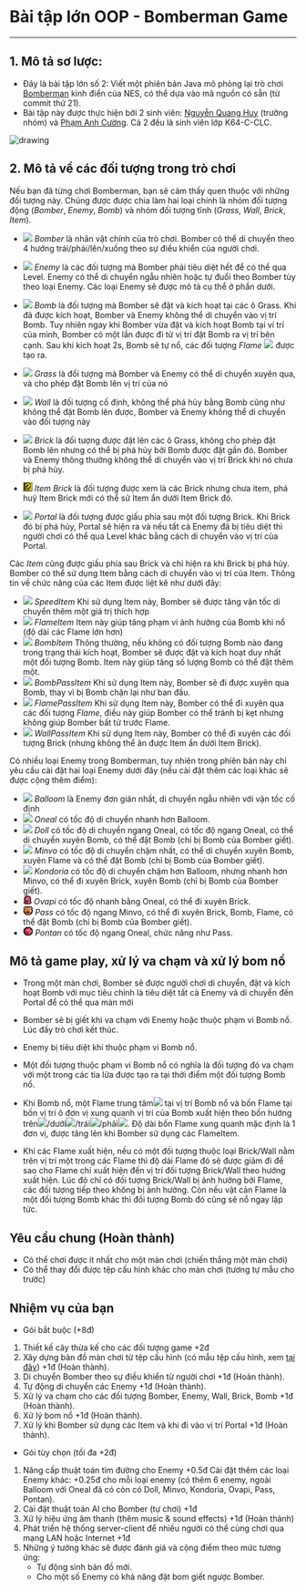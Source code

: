 # Bài tập lớn OOP - Bomberman Game
___

## 1. Mô tả sơ lược:
- Đây là bài tập lớn số 2: Viết một phiên bản Java mô phỏng lại trò chơi [Bomberman](https://www.youtube.com/watch?v=mKIOVwqgSXM) kinh điển của NES, có thể dựa vào mã nguồn có sẵn (từ commit thứ 21).
- Bài tập này được thực hiện bởi 2 sinh viên: [Nguyễn Quang Huy](https://github.com/LittleCuteBug) (trưởng nhóm) và [Phạm Anh Cường](https://github.com/pacman-ctm). Cả 2 đều là sinh viên lớp K64-C-CLC.

<img src="res/demo.png" alt="drawing" width="400"/>

## 2. Mô tả về các đối tượng trong trò chơi
Nếu bạn đã từng chơi Bomberman, bạn sẽ cảm thấy quen thuộc với những đối tượng này. Chúng được được chia làm hai loại chính là nhóm đối tượng động (*Bomber*, *Enemy*, *Bomb*) và nhóm đối tượng tĩnh (*Grass*, *Wall*, *Brick*, *Item*).

- ![](res/sprites/player_down.png) *Bomber* là nhân vật chính của trò chơi. Bomber có thể di chuyển theo 4 hướng trái/phải/lên/xuống theo sự điều khiển của người chơi. 
- ![](res/sprites/balloom_left1.png) *Enemy* là các đối tượng mà Bomber phải tiêu diệt hết để có thể qua Level. Enemy có thể di chuyển ngẫu nhiên hoặc tự đuổi theo Bomber tùy theo loại Enemy. Các loại Enemy sẽ được mô tả cụ thể ở phần dưới.
- ![](res/sprites/bomb.png) *Bomb* là đối tượng mà Bomber sẽ đặt và kích hoạt tại các ô Grass. Khi đã được kích hoạt, Bomber và Enemy không thể di chuyển vào vị trí Bomb. Tuy nhiên ngay khi Bomber vừa đặt và kích hoạt Bomb tại ví trí của mình, Bomber có một lần được đi từ vị trí đặt Bomb ra vị trí bên cạnh. Sau khi kích hoạt 2s, Bomb sẽ tự nổ, các đối tượng *Flame* ![](res/sprites/explosion_horizontal.png) được tạo ra.


- ![](res/sprites/grass.png) *Grass* là đối tượng mà Bomber và Enemy có thể di chuyển xuyên qua, và cho phép đặt Bomb lên vị trí của nó
- ![](res/sprites/wall.png) *Wall* là đối tượng cố định, không thể phá hủy bằng Bomb cũng như không thể đặt Bomb lên được, Bomber và Enemy không thể di chuyển vào đối tượng này
- ![](res/sprites/brick.png) *Brick* là đối tượng được đặt lên các ô Grass, không cho phép đặt Bomb lên nhưng có thể bị phá hủy bởi Bomb được đặt gần đó. Bomber và Enemy thông thường không thể di chuyển vào vị trí Brick khi nó chưa bị phá hủy.
- ![](res/sprites/item_brick.png) *Item Brick* là đối tượng được xem là các Brick nhưng chưa item, phá huỷ Item Brick mới có thể sử Item ẩn dưới Item Brick đó.

- ![](res/sprites/portal.png) *Portal* là đối tượng được giấu phía sau một đối tượng Brick. Khi Brick đó bị phá hủy, Portal sẽ hiện ra và nếu tất cả Enemy đã bị tiêu diệt thì người chơi có thể qua Level khác bằng cách di chuyển vào vị trí của Portal.

Các *Item* cũng được giấu phía sau Brick và chỉ hiện ra khi Brick bị phá hủy. Bomber có thể sử dụng Item bằng cách di chuyển vào vị trí của Item. Thông tin về chức năng của các Item được liệt kê như dưới đây:
- ![](res/sprites/powerup_speed.png) *SpeedItem* Khi sử dụng Item này, Bomber sẽ được tăng vận tốc di chuyển thêm một giá trị thích hợp
- ![](res/sprites/powerup_flames.png) *FlameItem* Item này giúp tăng phạm vi ảnh hưởng của Bomb khi nổ (độ dài các Flame lớn hơn)
- ![](res/sprites/powerup_bombs.png) *BombItem* Thông thường, nếu không có đối tượng Bomb nào đang trong trạng thái kích hoạt, Bomber sẽ được đặt và kích hoạt duy nhất một đối tượng Bomb. Item này giúp tăng số lượng Bomb có thể đặt thêm một.
- ![](res/sprites/powerup_bombpass.png) *BombPassItem* Khi sử dụng Item này, Bomber sẽ đi được xuyên qua Bomb, thay vì bị Bomb chặn lại như ban đầu.
- ![](res/sprites/powerup_flamepass.png) *FlamePassItem* Khi sử dụng Item này, Bomber có thể đi xuyên qua các đối tượng *Flame*, điều này giúp Bomber có thể tránh bị kẹt nhưng không giúp Bomber bất tử trước Flame.
- ![](res/sprites/powerup_wallpass.png) *WallPassItem* Khi sử dụng Item này, Bomber có thể đi xuyên các đối tượng Brick (nhưng không thể ăn được Item ẩn dưới Item Brick).

Có nhiều loại Enemy trong Bomberman, tuy nhiên trong phiên bản này chỉ yêu cầu cài đặt hai loại Enemy dưới đây (nếu cài đặt thêm các loại khác sẽ được cộng thêm điểm):
- ![](res/sprites/balloom_left1.png) *Balloom* là Enemy đơn giản nhất, di chuyển ngẫu nhiên với vận tốc cố định
- ![](res/sprites/oneal_left1.png) *Oneal* có tốc độ di chuyển nhanh hơn Balloom.
- ![](res/sprites/doll_left1.png) *Doll* có tốc độ di chuyển ngang Oneal, có tốc độ ngang Oneal, có thể di chuyển xuyên Bomb, có thể đặt Bomb (chỉ bị Bomb của Bomber giết).
- ![](res/sprites/minvo_left1.png) *Minvo* có tốc độ di chuyển chậm nhất, có thể di chuyển xuyên Bomb, xuyên Flame và có thể đặt Bomb (chỉ bị Bomb của Bomber giết).
- ![](res/sprites/kondoria_left1.png) *Kondoria* có tốc độ di chuyển chậm hơn Balloom, nhưng nhanh hơn Minvo, có thể đi xuyên Brick, xuyên Bomb (chỉ bị Bomb của Bomber giết).
- ![](res/sprites/ovapi.png) *Ovapi* có tốc độ nhanh bằng Oneal, có thể đi xuyên Brick.
- ![](res/sprites/pass.png) *Pass* có tốc độ ngang Minvo, có thể đi xuyên Brick, Bomb, Flame, có thể đặt Bomb (chỉ bị Bomb của Bomber giết).
- ![](res/sprites/pontan.png) *Pontan* có tốc độ ngang Oneal, chức năng như Pass.

## Mô tả game play, xử lý va chạm và xử lý bom nổ
- Trong một màn chơi, Bomber sẽ được người chơi di chuyển, đặt và kích hoạt Bomb với mục tiêu chính là tiêu diệt tất cả Enemy và di chuyển đến Portal để có thể qua màn mới
- Bomber sẽ bị giết khi va chạm với Enemy hoặc thuộc phạm vi Bomb nổ. Lúc đấy trò chơi kết thúc.
- Enemy bị tiêu diệt khi thuộc phạm vi Bomb nổ.
- Một đối tượng thuộc phạm vi Bomb nổ có nghĩa là đối tượng đó va chạm với một trong các tia lửa được tạo ra tại thời điểm một đối tượng Bomb nổ.

- Khi Bomb nổ, một Flame trung tâm![](res/sprites/bomb_exploded.png) tại vị trí Bomb nổ và bốn Flame tại bốn vị trí ô đơn vị xung quanh vị trí của Bomb xuất hiện theo bốn hướng trên![](res/sprites/explosion_vertical.png)/dưới![](res/sprites/explosion_vertical.png)/trái![](res/sprites/explosion_horizontal.png)/phải![](res/sprites/explosion_horizontal.png). Độ dài bốn Flame xung quanh mặc định là 1 đơn vị, được tăng lên khi Bomber sử dụng các FlameItem.
- Khi các Flame xuất hiện, nếu có một đối tượng thuộc loại Brick/Wall nằm trên vị trí một trong các Flame thì độ dài Flame đó sẽ được giảm đi để sao cho Flame chỉ xuất hiện đến vị trí đối tượng Brick/Wall theo hướng xuất hiện. Lúc đó chỉ có đối tượng Brick/Wall bị ảnh hưởng bởi Flame, các đối tượng tiếp theo không bị ảnh hưởng. Còn nếu vật cản Flame là một đối tượng Bomb khác thì đối tượng Bomb đó cũng sẽ nổ ngay lập tức.

## Yêu cầu chung (Hoàn thành)
- Có thể chơi được ít nhất cho một màn chơi (chiến thắng một màn chơi)
- Có thể thay đổi được tệp cấu hình khác cho màn chơi (tương tự mẫu cho trước)

## Nhiệm vụ của bạn
- Gói bắt buộc (+8đ)
1. Thiết kế cây thừa kế cho các đối tượng game +2đ 
2. Xây dựng bản đồ màn chơi từ tệp cấu hình (có mẫu tệp cấu hình, xem [tại đây](https://raw.githubusercontent.com/bqcuong/bomberman-starter/starter-2/res/levels/Level1.txt)) +1đ (Hoàn thành).
3. Di chuyển Bomber theo sự điều khiển từ người chơi +1đ (Hoàn thành).
4. Tự động di chuyển các Enemy +1đ (Hoàn thành).
5. Xử lý va chạm cho các đối tượng Bomber, Enemy, Wall, Brick, Bomb +1đ (Hoàn thành).
6. Xử lý bom nổ +1đ (Hoàn thành).
7. Xử lý khi Bomber sử dụng các Item và khi đi vào vị trí Portal +1đ (Hoàn thành).

- Gói tùy chọn (tối đa +2đ)
1. Nâng cấp thuật toán tìm đường cho Enemy +0.5đ 
   Cài đặt thêm các loại Enemy khác: +0.25đ cho mỗi loại enemy (có thêm 6 enemy, ngoài Balloom với Oneal đã có còn có Doll, Minvo, Kondoria, Ovapi, Pass, Pontan).
2. Cài đặt thuật toán AI cho Bomber (tự chơi) +1đ 
3. Xử lý hiệu ứng âm thanh (thêm music & sound effects) +1đ (Hoàn thành)
4. Phát triển hệ thống server-client để nhiều người có thể cùng chơi qua mạng LAN hoặc Internet +1đ
5. Những ý tưởng khác sẽ được đánh giá và cộng điểm theo mức tương ứng:
   * Tự động sinh bản đồ mới.
   * Cho một số Enemy có khả năng đặt bom giết ngược Bomber.
